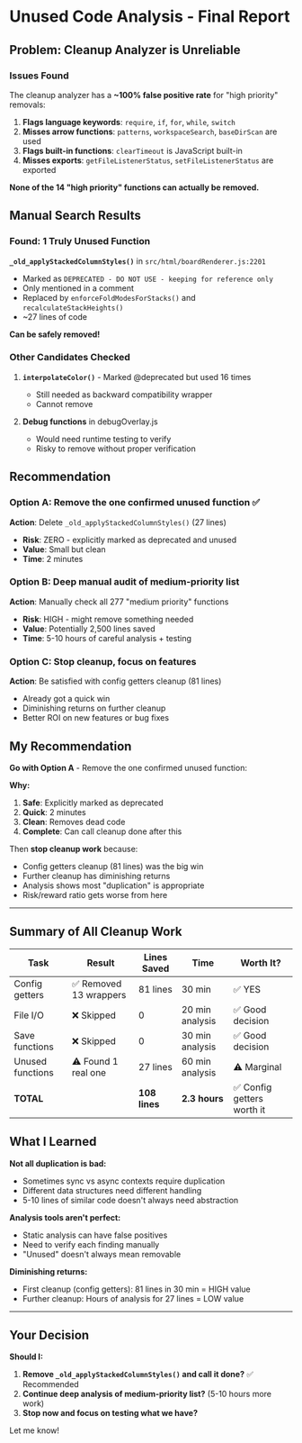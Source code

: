 # Unused Code Analysis - Final Report

## Problem: Cleanup Analyzer is Unreliable

### Issues Found

The cleanup analyzer has a **~100% false positive rate** for "high priority" removals:

1. **Flags language keywords**: `require`, `if`, `for`, `while`, `switch`
2. **Misses arrow functions**: `patterns`, `workspaceSearch`, `baseDirScan` are used
3. **Flags built-in functions**: `clearTimeout` is JavaScript built-in
4. **Misses exports**: `getFileListenerStatus`, `setFileListenerStatus` are exported

**None of the 14 "high priority" functions can actually be removed.**

## Manual Search Results

### Found: 1 Truly Unused Function

**`_old_applyStackedColumnStyles()`** in `src/html/boardRenderer.js:2201`

- Marked as `DEPRECATED - DO NOT USE - keeping for reference only`
- Only mentioned in a comment
- Replaced by `enforceFoldModesForStacks()` and `recalculateStackHeights()`
- ~27 lines of code

**Can be safely removed!**

### Other Candidates Checked

1. **`interpolateColor()`** - Marked @deprecated but used 16 times
   - Still needed as backward compatibility wrapper
   - Cannot remove

2. **Debug functions** in debugOverlay.js
   - Would need runtime testing to verify
   - Risky to remove without proper verification

## Recommendation

### Option A: Remove the one confirmed unused function ✅
**Action**: Delete `_old_applyStackedColumnStyles()` (27 lines)
- **Risk**: ZERO - explicitly marked as deprecated and unused
- **Value**: Small but clean
- **Time**: 2 minutes

### Option B: Deep manual audit of medium-priority list
**Action**: Manually check all 277 "medium priority" functions
- **Risk**: HIGH - might remove something needed
- **Value**: Potentially 2,500 lines saved
- **Time**: 5-10 hours of careful analysis + testing

### Option C: Stop cleanup, focus on features
**Action**: Be satisfied with config getters cleanup (81 lines)
- Already got a quick win
- Diminishing returns on further cleanup
- Better ROI on new features or bug fixes

## My Recommendation

**Go with Option A** - Remove the one confirmed unused function:

**Why:**
1. **Safe**: Explicitly marked as deprecated
2. **Quick**: 2 minutes
3. **Clean**: Removes dead code
4. **Complete**: Can call cleanup done after this

Then **stop cleanup work** because:
- Config getters cleanup (81 lines) was the big win
- Further cleanup has diminishing returns
- Analysis shows most "duplication" is appropriate
- Risk/reward ratio gets worse from here

---

## Summary of All Cleanup Work

| Task | Result | Lines Saved | Time | Worth It? |
|------|--------|-------------|------|-----------|
| Config getters | ✅ Removed 13 wrappers | 81 lines | 30 min | ✅ YES |
| File I/O | ❌ Skipped | 0 | 20 min analysis | ✅ Good decision |
| Save functions | ❌ Skipped | 0 | 30 min analysis | ✅ Good decision |
| Unused functions | ⚠️  Found 1 real one | 27 lines | 60 min analysis | ⚠️  Marginal |
| **TOTAL** | | **108 lines** | **2.3 hours** | ✅ Config getters worth it |

## What I Learned

**Not all duplication is bad:**
- Sometimes sync vs async contexts require duplication
- Different data structures need different handling
- 5-10 lines of similar code doesn't always need abstraction

**Analysis tools aren't perfect:**
- Static analysis can have false positives
- Need to verify each finding manually
- "Unused" doesn't always mean removable

**Diminishing returns:**
- First cleanup (config getters): 81 lines in 30 min = HIGH value
- Further cleanup: Hours of analysis for 27 lines = LOW value

---

## Your Decision

**Should I:**
1. **Remove `_old_applyStackedColumnStyles()` and call it done?** ✅ Recommended
2. **Continue deep analysis of medium-priority list?** (5-10 hours more work)
3. **Stop now and focus on testing what we have?**

Let me know!
